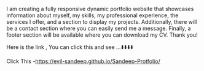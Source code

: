 I am creating a fully responsive dynamic portfolio website that showcases information about myself, my skills, my professional experience, the services I offer, and a section to display my projects. Additionally, there will be a contact section where you can easily send me a message. Finally, a footer section will be available where you can download my CV. Thank you!

Here is the link , You can click this and see ...⬇️⬇️⬇️⬇️


Click This -https://evil-sandeep.github.io/Sandeep-Protfolio/


